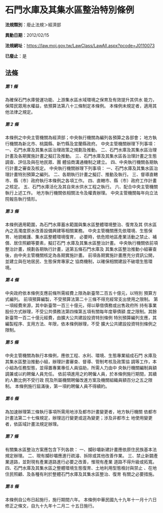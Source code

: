 # 石門水庫及其集水區整治特別條例

**法規類別**：廢止法規＞經濟部

**異動日期**：2012/02/15  

**法規網址**：https://law.moj.gov.tw/LawClass/LawAll.aspx?pcode=J0110073

**已廢止**：是



## 法條
##### 第 1 條
為確保石門水庫營運功能、上游集水區水域環境之保育及有效提升其供水
能力，保障民眾用水權益，依預算法第八十三條制定本條例。
本條例未規定者，適用其他法律之規定。

##### 第 2 條
本條例之中央主管機關為經濟部；中央執行機關為編列各預算之各部會；
地方執行機關為新北市、桃園縣、新竹縣及宜蘭縣政府。
中央主管機關辦理下列事項：
一、石門水庫及其集水區治理政策之規劃及推動。
二、石門水庫及其集水區治理計畫及各期實施計畫之擬訂及推動。
三、石門水庫及其集水區各治理計畫之生態調查、評估及與在地民眾、團
    體協商溝通機制之建立。
四、中央執行機關各期執行計畫之審查及核定。
中央執行機關辦理下列事項：
一、石門水庫及其集水區治理計畫特別預算之編列。
二、各期執行計畫之擬訂、推動及執行。
三、督導直轄市、縣（市）政府執行本條例之各項工作。
四、直轄市、縣（市）政府工作計畫之核定。
五、石門水庫活化及其自來水供水工程之執行。
六、配合中央主管機關執行上述工作。
地方執行機關依相關法令及權責辦理。
中央主管機關每年向立法院報告執行情形。

##### 第 3 條
本條例適用範圍，為石門水庫蓄水範圍與集水區整體環境整治、復育及其
供水區內之高濁度原水改善設備興建等相關業務。
中央主管機關應先依環境、生態保育、地貌維護、集水區整體環境復育，
必要時，依危險地區產業活動之禁止、補償、居住照顧等要素，擬訂石門
水庫及其集水區整治計畫。
中央執行機關依前項整治計畫，規劃各期執行計畫，送第五條石門水庫及
其集水區整治推動小組審查後，由中央主管機關核定為各期實施計畫。
前項各期實施計畫應充分資訊公開，並建立與在地居民、生態保育專家之
協商機制，以確保相關建設不破壞生態環境。

##### 第 4 條
中央政府依本條例支應前條所需經費上限為新臺幣二百五十億元，以特別
預算方式編列。
前項預算編製，不受預算法第二十三條不得充經常支出使用之限制。
第一項經費來源，其中新臺幣一百三十億元，得以舉借債務或出售政府所
持有事業股份方式辦理，不受公共債務法第四條第五項有關每年度舉債額
度之限制。其餘新臺幣一百二十億元經費，由擴大公共建設投資特別條例
特別預算編列支應，其編製程序、支用方法、年限，依本條例辦理，不受
擴大公共建設投資特別條例之限制。

##### 第 5 條
中央主管機關為執行本條例，應依工程、水利、環境、生態專業組成石門
水庫及其集水區整治推動小組，辦理計畫審查、督導、管制考核及政策協
調等工作，本小組為任務型態，並得置專業專任人員協助，所需人力由中
央執行機關編制員額調兼或以約聘僱人員充任。
依前項進用之約聘僱人員，於本條例施行期間，其續約人數比例不受行政
院及所屬機關聘僱改進方案及機關組織員額百分之五之限制。
本條例施行屆滿後，第一項約聘僱人員不得續約。

##### 第 6 條
為加速辦理第三條執行事項所需用地涉及都市計畫變更者，地方執行機關
依都市計畫法第二十七條規定，辦理迅行變更或逕為變更；涉及非都市土
地使用變更者，依區域計畫法規定辦理。

##### 第 7 條
有關集水區整治方案應包含下列各款：
一、攔砂壩新建計畫應依原住民族基本法規定辦理。
二、現有攔砂壩應進行疏濬、拆除或其他改善作業。
三、禁止新闢產業道路，並對現有產業道路進行必要之改善，惟現有產業
    道路不得升級或拓寬。
四、石門水庫及其集水區之整體環境生態復育、土地利用型態檢討與禁止
    、在地住民照顧、及各種有利於整體石門水庫及其集水區整治、復育
    有關之必要措施。

##### 第 8 條
本條例自公布日起施行，施行期間六年。
本條例中華民國九十九年十一月十六日修正之條文，自九十九年十二月二
十五日施行。


